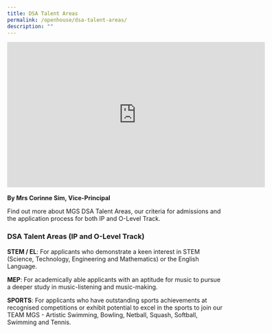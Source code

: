 ```yaml
---
title: DSA Talent Areas
permalink: /openhouse/dsa-talent-areas/
description: ""
---
```

<div style="width:100%; height:340px">
	<iframe width="600" height="338" src="https://www.youtube.com/embed/jUfBPDKm2z4" title="MGS DSA Talent Areas" frameborder="0" allow="accelerometer; autoplay; clipboard-write; encrypted-media; gyroscope; picture-in-picture" allowfullscreen></iframe>
</div>

**By Mrs Corinne Sim, Vice-Principal**

Find out more about MGS DSA Talent Areas, our criteria for admissions and the application process for both IP and O-Level Track.


### DSA Talent Areas (IP and O-Level Track)

**STEM / EL**: For applicants who demonstrate a keen interest in STEM (Science, Technology, Engineering and Mathematics) or the English Language.

**MEP**: For academically able applicants with an aptitude for music to pursue a deeper study in music-listening and music-making.

**SPORTS**: For applicants who have outstanding sports achievements at recognised competitions or exhibit potential to excel in the sports to join our TEAM MGS - Artistic Swimming, Bowling, Netball, Squash, Softball, Swimming and Tennis.